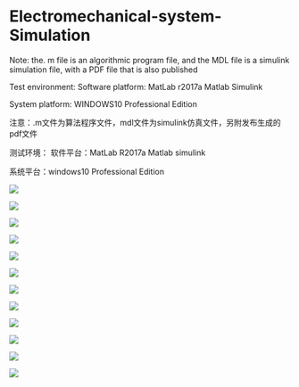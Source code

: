 # Electromechanical-system-Simulation

Note: the. m file is an algorithmic program file, and the MDL file is a simulink simulation file, with a PDF file that is also published


Test environment:
Software platform: MatLab r2017a 
         Matlab Simulink


System platform: WINDOWS10 Professional Edition

注意：.m文件为算法程序文件，mdl文件为simulink仿真文件，另附发布生成的pdf文件

测试环境：
软件平台：MatLab R2017a 
         Matlab simulink

系统平台：windows10 Professional Edition

[](https://i.imgur.com/9Vzfeab.png)

![](https://i.imgur.com/s2FR4bg.png)

![](https://i.imgur.com/TDZVnG2.png)

![](https://i.imgur.com/QBX5fKe.png)

![](https://i.imgur.com/hxYrnRi.png)

![](https://i.imgur.com/GWcsmWe.png)

![](https://i.imgur.com/Wum0hsz.png)

![](https://i.imgur.com/xPj36CV.png)

![](https://i.imgur.com/lYNmnGl.png)

![](https://i.imgur.com/2hXD1lL.png)

![](https://i.imgur.com/CttpZxc.png)

![](https://i.imgur.com/0MWQ0Uf.png)

![](https://i.imgur.com/D41LEvI.png)